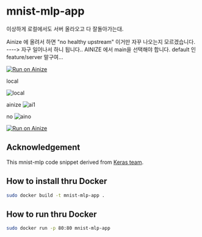 # mnist-mlp-app
이상하게 로컬에서도 서버 올라오고 다 잘돌아가는대. 

Ainize 에 올려서 하면 "no healthy upstream" 이거만 자꾸 나오는지 모르겠습니다.
----> 자구 일어나서 하니 됩니다.. AINIZE 에서 main을 선택해야 합니다. default 인 feature/server 말구여...

[![Run on Ainize](https://ainize.ai/images/run_on_ainize_button.svg)](https://ainize.web.app/redirect?git_repo=https://github.com/comcomet/mnist-mlp-app)


local

![local](https://user-images.githubusercontent.com/52145180/100236405-f8168480-2f70-11eb-95c5-5b5e5934d53c.png)


ainize
![ai1](https://user-images.githubusercontent.com/52145180/100236807-7f63f800-2f71-11eb-973d-ecc938910b5b.png)


no
![aino](https://user-images.githubusercontent.com/52145180/100236730-63f8ed00-2f71-11eb-8dbf-ad9b94d9b5b2.png)



[![Run on Ainize](https://ainize.ai/images/run_on_ainize_button.svg)](https://ainize.web.app/redirect?git_repo=https://github.com/comcomet/mnist-mlp-app)


## Acknowledgement
This mnist-mlp code snippet derived from [Keras team](https://github.com/keras-team/keras/blob/keras-2/examples/mnist_mlp.py).

## How to install thru Docker
```sh
sudo docker build -t mnist-mlp-app .
```

## How to run thru Docker
```sh
sudo docker run -p 80:80 mnist-mlp-app
```
